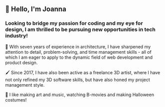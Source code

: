 ## 👋 Hello, I'm Joanna

### Looking to bridge my passion for coding and my eye for design, I am thrilled to be pursuing new opportunities in tech industry!  

📐 With seven years of experience in architecture, I have sharpened my attention to detail, problem-solving, and time management skills - all of which I am eager to apply to the dynamic field of web development and product design.

🖌 Since 2017, I have also been active as a freelance 3D artist, where I have not only refined my 3D software skills, but have also honed my project management style.

🎵 I like making art and music, watching B-movies and making Halloween costumes!
